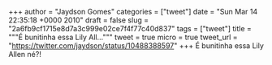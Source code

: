 
+++
author = "Jaydson Gomes"
categories = ["tweet"]
date = "Sun Mar 14 22:35:18 +0000 2010"
draft = false
slug = "2a6fb9cf1715e8d7a3c999e02ce7f4f77c40d837"
tags = ["tweet"]
title = """É bunitinha essa Lily All..."""
tweet = true
micro = true
tweet_url = "https://twitter.com/jaydson/status/10488388597"
+++
É bunitinha essa Lily Allen né?!
